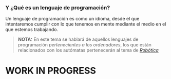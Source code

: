 ### Y ¿Qué es un lenguaje de programación?

Un lenguaje de programación es como un idioma, desde el que intentaremos cumplir con lo que tenemos en mente mediante el medio en el que estemos trabajando. 

> **NOTA:** En este tema se hablará de aquellos lenguajes de programación *pertenecientes a los ordenadores*, los que están relacionados con los autómatas pertenecerán al tema de [*Robótica*](../../Robotica)

# WORK IN PROGRESS